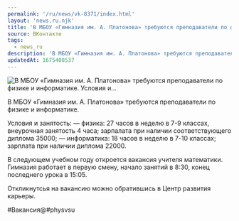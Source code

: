 ```yaml
---
permalink: '/ru/news/vk-8371/index.html'
layout: 'news.ru.njk'
title: 'В МБОУ «Гимназия им. А. Платонова» требуются преподаватели по физике и информатике.   Условия и…'
source: ВКонтакте
tags:
  - news_ru
description: 'В МБОУ «Гимназия им. А. Платонова» требуются преподаватели по физике и информатике.   Условия и…'
updatedAt: 1675408537
---
```

![В МБОУ «Гимназия им. А. Платонова» требуются преподаватели по физике и информатике.   Условия и…](https://sun1-23.userapi.com/impg/Kj7jsfFokdvYFvN5KYLayqhcGEGAU6a2GQhIYA/rGSoF6w2Pb4.jpg?size=1280x931&quality=96&sign=2f268de78c41f2301ded5509347e49e0&c_uniq_tag=qPpKxNTr4xC1GIzlOtlZAxFzIhWN4CzoZzHWRE76YlI&type=album)

В МБОУ «Гимназия им. А. Платонова» требуются преподаватели по физике и информатике.

Условия и занятость:
— физика: 27 часов в неделю в 7-9 классах, внеурочная занятость 4 часа; зарпалата при наличии соответствующего диплома 35000;
— информатика: 18 часов в неделю в 7-10 классах; зарплата при наличии диплома 22000.

В следующем учебном году откроется вакансия учителя математики. Гимназия работает в первую смену, начало занятий в 8:30, конец последнего урока в 15:05.

Откликнутсья на вакансию можно обратившись в Центр развития карьеры.

#Вакансия@#physvsu
